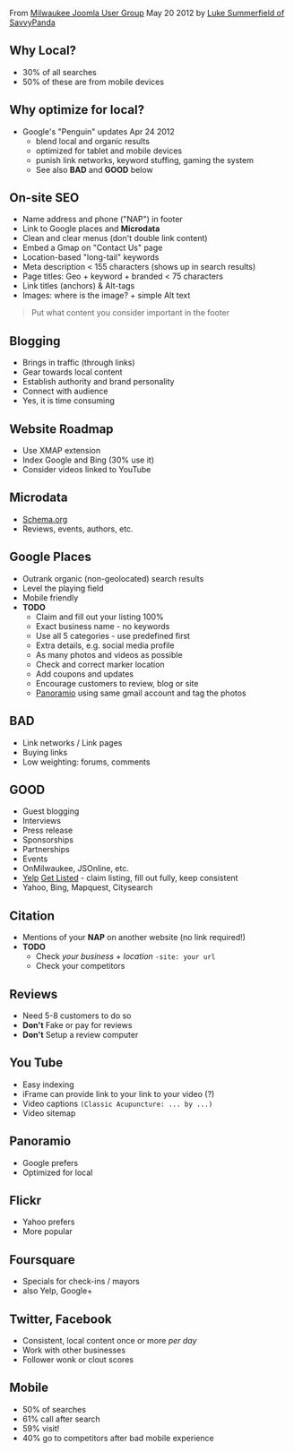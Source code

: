 From [Milwaukee Joomla User Group](http://joomlamilwaukee.com/) May 20 2012 by [Luke Summerfield of SavvyPanda](http://savvypanda.com/blog/factors-of-local-seo.html)

## Why Local? ##

  * 30% of all searches
  * 50% of these are from mobile devices

## Why optimize for local? ##

  * Google's "Penguin" updates Apr 24 2012
    * blend local and organic results
    * optimized for tablet and mobile devices
    * punish link networks, keyword stuffing, gaming the system
    * See also **BAD** and **GOOD** below

## On-site SEO ##

  * Name address and phone ("NAP") in footer
  * Link to Google places and **Microdata**
  * Clean and clear menus (don't double link content)
  * Embed a Gmap on "Contact Us" page
  * Location-based "long-tail" keywords
  * Meta description < 155 characters (shows up in search results)
  * Page titles: Geo + keyword + branded < 75 characters
  * Link titles (anchors) & Alt-tags
  * Images: where is the image? + simple Alt text

> Put what content you consider important in the footer

## Blogging ##

  * Brings in traffic (through links)
  * Gear towards local content
  * Establish authority and brand personality
  * Connect with audience
  * Yes, it is time consuming

## Website Roadmap ##

  * Use XMAP extension
  * Index Google and Bing (30% use it)
  * Consider videos linked to YouTube

## Microdata ##

  * [Schema.org](http://Schema.org)
  * Reviews, events, authors, etc.

## Google Places ##

  * Outrank organic (non-geolocated) search results
  * Level the playing field
  * Mobile friendly
  * **TODO**
    * Claim and fill out your listing 100%
    * Exact business name - no keywords
    * Use all 5 categories - use predefined first
    * Extra details, e.g. social media profile
    * As many photos and videos as possible
    * Check and correct marker location
    * Add coupons and updates
    * Encourage customers to review, blog or site
    * [Panoramio](http://www.panoramio.com/) using same gmail account and tag the photos

## BAD ##

  * Link networks / Link pages
  * Buying links
  * Low weighting: forums, comments

## GOOD ##

  * Guest blogging
  * Interviews
  * Press release
  * Sponsorships
  * Partnerships
  * Events
  * OnMilwaukee, JSOnline, etc.
  * [Yelp](http://yelp.com) [Get Listed](http://Getlisted.org) - claim listing, fill out fully, keep consistent
  * Yahoo, Bing, Mapquest, Citysearch

## Citation ##

  * Mentions of your **NAP** on another website (no link required!)
  * **TODO**
    * Check _your business_ + _location_ `-site: your url`
    * Check your competitors

## Reviews ##

  * Need 5-8 customers to do so
  * **Don't** Fake or pay for reviews
  * **Don't** Setup a review computer

## You Tube ##

  * Easy indexing
  * iFrame can provide link to your link to your video (?)
  * Video captions `(Classic Acupuncture: ... by ...)`
  * Video sitemap

## Panoramio ##

  * Google prefers
  * Optimized for local

## Flickr ##

  * Yahoo prefers
  * More popular

## Foursquare ##

  * Specials for check-ins / mayors
  * also Yelp, Google+

## Twitter, Facebook ##

  * Consistent, local content once or more _per day_
  * Work with other businesses
  * Follower wonk or clout scores

## Mobile ##

  * 50% of searches
  * 61% call after search
  * 59% visit!
  * 40% go to competitors after bad mobile experience